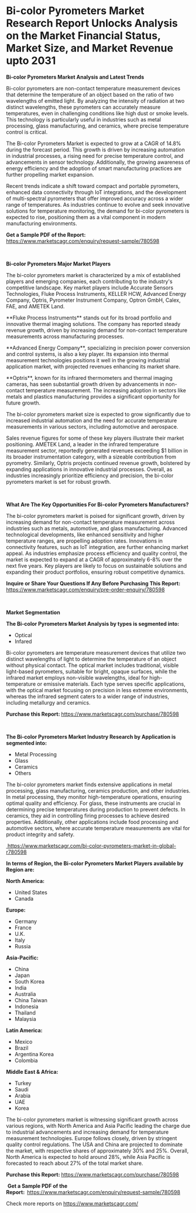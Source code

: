 <p><h1>Bi-color Pyrometers Market Research Report Unlocks Analysis on the Market Financial Status, Market Size, and Market Revenue upto 2031</h1></p><p><strong>Bi-color Pyrometers Market Analysis and Latest Trends</strong></p>
<p><p>Bi-color pyrometers are non-contact temperature measurement devices that determine the temperature of an object based on the ratio of two wavelengths of emitted light. By analyzing the intensity of radiation at two distinct wavelengths, these pyrometers can accurately measure temperatures, even in challenging conditions like high dust or smoke levels. This technology is particularly useful in industries such as metal processing, glass manufacturing, and ceramics, where precise temperature control is critical.</p><p>The Bi-color Pyrometers Market is expected to grow at a CAGR of 14.8% during the forecast period. This growth is driven by increasing automation in industrial processes, a rising need for precise temperature control, and advancements in sensor technology. Additionally, the growing awareness of energy efficiency and the adoption of smart manufacturing practices are further propelling market expansion. </p><p>Recent trends indicate a shift toward compact and portable pyrometers, enhanced data connectivity through IoT integrations, and the development of multi-spectral pyrometers that offer improved accuracy across a wider range of temperatures. As industries continue to evolve and seek innovative solutions for temperature monitoring, the demand for bi-color pyrometers is expected to rise, positioning them as a vital component in modern manufacturing environments.</p></p>
<p><strong>Get a Sample PDF of the Report:&nbsp;</strong> <a href="https://www.marketscagr.com/enquiry/request-sample/780598?utm_campaign=2014&utm_medium=2&utm_source=Github&utm_content=ia&utm_term=30122024&utm_id=bi-color-pyrometers">https://www.marketscagr.com/enquiry/request-sample/780598</a></p>
<p>&nbsp;</p>
<p><strong>Bi-color Pyrometers Major Market Players</strong></p>
<p><p>The bi-color pyrometers market is characterized by a mix of established players and emerging companies, each contributing to the industry's competitive landscape. Key market players include Accurate Sensors Technologies, Fluke Process Instruments, KELLER HCW, Advanced Energy Company, Optris, Pyrometer Instrument Company, Optron GmbH, Calex, FAE, and AMETEK Land.</p><p>**Fluke Process Instruments** stands out for its broad portfolio and innovative thermal imaging solutions. The company has reported steady revenue growth, driven by increasing demand for non-contact temperature measurements across manufacturing processes. </p><p>**Advanced Energy Company**, specializing in precision power conversion and control systems, is also a key player. Its expansion into thermal measurement technologies positions it well in the growing industrial application market, with projected revenues enhancing its market share.</p><p>**Optris**, known for its infrared thermometers and thermal imaging cameras, has seen substantial growth driven by advancements in non-contact temperature measurement. The increasing adoption in sectors like metals and plastics manufacturing provides a significant opportunity for future growth.</p><p>The bi-color pyrometers market size is expected to grow significantly due to increased industrial automation and the need for accurate temperature measurements in various sectors, including automotive and aerospace. </p><p>Sales revenue figures for some of these key players illustrate their market positioning. AMETEK Land, a leader in the infrared temperature measurement sector, reportedly generated revenues exceeding $1 billion in its broader instrumentation category, with a sizeable contribution from pyrometry. Similarly, Optris projects continued revenue growth, bolstered by expanding applications in innovative industrial processes. Overall, as industries increasingly prioritize efficiency and precision, the bi-color pyrometers market is set for robust growth.</p></p>
<p>&nbsp;</p>
<p><strong>What Are The Key Opportunities For Bi-color Pyrometers Manufacturers?</strong></p>
<p><p>The bi-color pyrometers market is poised for significant growth, driven by increasing demand for non-contact temperature measurement across industries such as metals, automotive, and glass manufacturing. Advanced technological developments, like enhanced sensitivity and higher temperature ranges, are propelling adoption rates. Innovations in connectivity features, such as IoT integration, are further enhancing market appeal. As industries emphasize process efficiency and quality control, the market is expected to expand at a CAGR of approximately 6-8% over the next five years. Key players are likely to focus on sustainable solutions and expanding their product portfolios, ensuring robust competitive dynamics.</p></p>
<p><strong>Inquire or Share Your Questions If Any Before Purchasing This Report:</strong> <a href="https://www.marketscagr.com/enquiry/pre-order-enquiry/780598?utm_campaign=2014&utm_medium=2&utm_source=Github&utm_content=ia&utm_term=30122024&utm_id=bi-color-pyrometers">https://www.marketscagr.com/enquiry/pre-order-enquiry/780598</a></p>
<p>&nbsp;</p>
<p><strong>Market Segmentation</strong></p>
<p><strong>The Bi-color Pyrometers Market Analysis by types is segmented into:</strong></p>
<p><ul><li>Optical</li><li>Infared</li></ul></p>
<p><p>Bi-color pyrometers are temperature measurement devices that utilize two distinct wavelengths of light to determine the temperature of an object without physical contact. The optical market includes traditional, visible light-based pyrometers, suitable for bright, opaque surfaces, while the infrared market employs non-visible wavelengths, ideal for high-temperature or emissive materials. Each type serves specific applications, with the optical market focusing on precision in less extreme environments, whereas the infrared segment caters to a wider range of industries, including metallurgy and ceramics.</p></p>
<p><strong>Purchase this Report:&nbsp;</strong><a href="https://www.marketscagr.com/purchase/780598?utm_campaign=2014&utm_medium=2&utm_source=Github&utm_content=ia&utm_term=30122024&utm_id=bi-color-pyrometers">https://www.marketscagr.com/purchase/780598</a></p>
<p>&nbsp;</p>
<p><strong>The Bi-color Pyrometers Market Industry Research by Application is segmented into:</strong></p>
<p><ul><li>Metal Processing</li><li>Glass</li><li>Ceramics</li><li>Others</li></ul></p>
<p><p>The bi-color pyrometers market finds extensive applications in metal processing, glass manufacturing, ceramics production, and other industries. In metal processing, they monitor high-temperature operations, ensuring optimal quality and efficiency. For glass, these instruments are crucial in determining precise temperatures during production to prevent defects. In ceramics, they aid in controlling firing processes to achieve desired properties. Additionally, other applications include food processing and automotive sectors, where accurate temperature measurements are vital for product integrity and safety.</p></p>
<p><a href="https://www.marketscagr.com/bi-color-pyrometers-market-in-global-r780598?utm_campaign=2014&utm_medium=2&utm_source=Github&utm_content=ia&utm_term=30122024&utm_id=bi-color-pyrometers">&nbsp;https://www.marketscagr.com/bi-color-pyrometers-market-in-global-r780598</a></p>
<p><strong>In terms of Region, the Bi-color Pyrometers Market Players available by Region are:</strong></p>
<p>
    <p> <strong> North America: </strong>
        <ul>
            <li>United States</li>
            <li>Canada</li>
        </ul>
        </p> 
    <p> <strong> Europe: </strong>
        <ul>
            <li>Germany</li>
            <li>France</li>
            <li>U.K.</li>
            <li>Italy</li>
            <li>Russia</li>
        </ul>
        </p> 
    <p> <strong> Asia-Pacific: </strong>
        <ul>
            <li>China</li>
            <li>Japan</li>
            <li>South Korea</li>
            <li>India</li>
            <li>Australia</li>
            <li>China Taiwan</li>
            <li>Indonesia</li>
            <li>Thailand</li>
            <li>Malaysia</li>
        </ul>
        </p> 
    <p> <strong> Latin America: </strong>
        <ul>
            <li>Mexico</li>
            <li>Brazil</li>
            <li>Argentina Korea</li>
            <li>Colombia</li>
        </ul>
        </p> 
    <p> <strong> Middle East & Africa: </strong>
        <ul>
            <li>Turkey</li>
            <li>Saudi</li>
            <li>Arabia</li>
            <li>UAE</li>
            <li>Korea</li>
        </ul>
    </p>
    </p>
<p><p>The bi-color pyrometers market is witnessing significant growth across various regions, with North America and Asia Pacific leading the charge due to industrial advancements and increasing demand for temperature measurement technologies. Europe follows closely, driven by stringent quality control regulations. The USA and China are projected to dominate the market, with respective shares of approximately 30% and 25%. Overall, North America is expected to hold around 28%, while Asia Pacific is forecasted to reach about 27% of the total market share.</p></p>
<p><strong>Purchase this Report: </strong><a href="https://www.marketscagr.com/purchase/780598?utm_campaign=2014&utm_medium=2&utm_source=Github&utm_content=ia&utm_term=30122024&utm_id=bi-color-pyrometers">https://www.marketscagr.com/purchase/780598</a></p>
<p>&nbsp;<strong>Get a Sample PDF of the Report:&nbsp;&nbsp;</strong><a href="https://www.marketscagr.com/enquiry/request-sample/780598?utm_campaign=2014&utm_medium=2&utm_source=Github&utm_content=ia&utm_term=30122024&utm_id=bi-color-pyrometers">https://www.marketscagr.com/enquiry/request-sample/780598</a></p>
<p><strong></strong></p>
<p>Check more reports on <a href="https://www.marketscagr.com/?utm_campaign=2014&utm_medium=2&utm_source=Github&utm_content=ia&utm_term=30122024&utm_id=bi-color-pyrometers">https://www.marketscagr.com/</a></p>